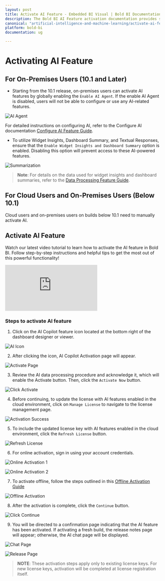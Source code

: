 ```yaml
---
layout: post
title: Activate AI Feature - Embedded BI Visual | Bold BI Documentation
description: The Bold BI AI Feature activation documentation provides step-by-step guidance on activating the AI Features in the Bold BI application.
canonical: "artificial-intelligence-and-machine-learning/activate-ai-feature"
platform: bold-bi
documentation: ug

---
```

# Activating AI Feature

## For On-Premises Users (10.1 and Later)

- Starting from the 10.1 release, on-premises users can activate AI features by globally enabling the `Enable AI Agent`. If the enable AI Agent is disabled, users will not be able to configure or use any AI-related features.

![AI Agent](/static/assets/artificial-intelligence-and-machine-learning/images/activate-ai-feature/enable-ai-agent.png)

For detailed instructions on configuring AI, refer to the Configure AI documentation [Configure AI Feature Guide](/artificial-intelligence-and-machine-learning/configure-ai/).

-  To utilize Widget Insights, Dashboard Summary, and Textual Responses, ensure that the `Enable Widget Insights and Dashboard Summary` option is enabled. Disabling this option will prevent access to these AI-powered features.

![Summarization](/static/assets/artificial-intelligence-and-machine-learning/images/activate-ai-feature/enable-disable-summarize.png)

>**Note**: For details on the data used for widget insights and dashboard summaries, refer to the [Data Processing Feature Guide](/artificial-intelligence-and-machine-learning/generative-ai/ai-data-processing/).

## For Cloud Users and On-Premises Users (Below 10.1)
Cloud users and on-premises users on builds below 10.1 need to manually activate AI.

## Activate AI Feature
Watch our latest video tutorial to learn how to activate the AI feature in Bold BI. Follow step-by-step instructions and helpful tips to get the most out of this powerful functionality!<br/>

<iframe class="helpsite-video-section" src="https://www.youtube.com/embed/oeHEcOVd634" frameborder="0" allowfullscreen></iframe>

### Steps to activate AI feature

1. Click on the AI Copilot feature icon located at the bottom right of the dashboard designer or viewer.

![AI Icon](/static/assets/artificial-intelligence-and-machine-learning/images/activate-ai-feature/AI_Icon.png)

2. After clicking the icon, AI Copilot Activation page will appear.

![Activate Page](/static/assets/artificial-intelligence-and-machine-learning/images/activate-ai-feature/Activate_Page.png)

3. Review the AI data processing procedure and acknowledge it, which will enable the Activate button. Then, click the `Activate Now` button.

![Click Activate](/static/assets/artificial-intelligence-and-machine-learning/images/activate-ai-feature/Click_Activate.png)

4. Before continuing, to update the license with AI features enabled in the cloud environment, click on `Manage License` to navigate to the license management page.

![Activation Success](/static/assets/artificial-intelligence-and-machine-learning/images/activate-ai-feature/Activation_Success.png)

5. To include the updated license key with AI features enabled in the cloud environment, click the `Refresh License` button.

![Refresh License](/static/assets/artificial-intelligence-and-machine-learning/images/activate-ai-feature/Refresh_License.png)

6. For online activation, sign in using your account credentials.

![Online Activation 1](/static/assets/artificial-intelligence-and-machine-learning/images/activate-ai-feature/Online_Activation1.png)

![Online Activation 2](/static/assets/artificial-intelligence-and-machine-learning/images/activate-ai-feature/Online_Activation2.png)

7. To activate offline, follow the steps outlined in this [Offline Activation Guide](https://support.boldbi.com/kb/article/12530/how-to-get-and-use-the-offline-license-key-in-bold-bi)

![Offline Activation](/static/assets/artificial-intelligence-and-machine-learning/images/activate-ai-feature/Offline_Activation.png)

8. After the activation is complete, click the `Continue` button.

![Click Continue](/static/assets/artificial-intelligence-and-machine-learning/images/activate-ai-feature/Click_Continue.png)

9. You will be directed to a confirmation page indicating that the AI feature has been activated. If activating a fresh build, the release notes page will appear; otherwise, the AI chat page will be displayed.

![Chat Page](/static/assets/artificial-intelligence-and-machine-learning/images/activate-ai-feature/chat-page.png)

![Release Page](/static/assets/artificial-intelligence-and-machine-learning/images/activate-ai-feature/release-page.png)

>**NOTE**: These activation steps apply only to existing license keys. For new license keys, activation will be completed at license registration itself.